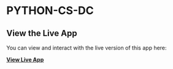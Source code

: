 # PYTHON-CS-DC 
## View the Live App

You can view and interact with the live version of this app here:

[**View Live App**](https://python-cs-dc-fcxxkrbvdqeffvf2yjymre.streamlit.app/)
